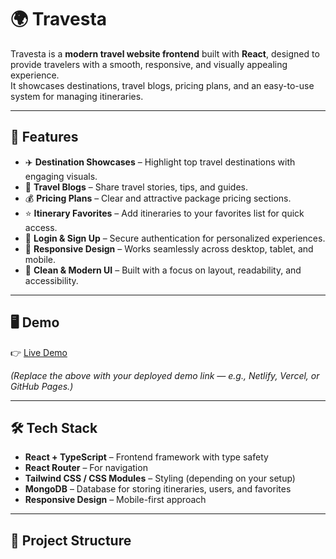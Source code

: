 # 🌍 Travesta

Travesta is a **modern travel website frontend** built with **React**, designed to provide travelers with a smooth, responsive, and visually appealing experience.  
It showcases destinations, travel blogs, pricing plans, and an easy-to-use system for managing itineraries.

---

## 🚀 Features

- ✈️ **Destination Showcases** – Highlight top travel destinations with engaging visuals.  
- 📰 **Travel Blogs** – Share travel stories, tips, and guides.  
- 💰 **Pricing Plans** – Clear and attractive package pricing sections.  
- ⭐ **Itinerary Favorites** – Add itineraries to your favorites list for quick access.  
- 🔐 **Login & Sign Up** – Secure authentication for personalized experiences.  
- 📱 **Responsive Design** – Works seamlessly across desktop, tablet, and mobile.  
- 🎨 **Clean & Modern UI** – Built with a focus on layout, readability, and accessibility.  

---

## 🖥️ Demo

👉 [Live Demo](https://travesta-travel-planner.vercel.app/)  

*(Replace the above with your deployed demo link — e.g., Netlify, Vercel, or GitHub Pages.)*

---

## 🛠️ Tech Stack

- **React + TypeScript** – Frontend framework with type safety  
- **React Router** – For navigation  
- **Tailwind CSS / CSS Modules** – Styling (depending on your setup)  
- **MongoDB** – Database for storing itineraries, users, and favorites  
- **Responsive Design** – Mobile-first approach  
  

---

## 📂 Project Structure

